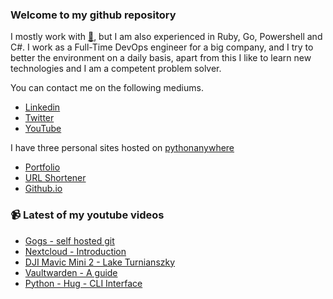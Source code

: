 ### Welcome to my github repository

I mostly work with [:snake:](https://www.python.org/), but I am also experienced in Ruby, Go, Powershell and C#. I work as a Full-Time DevOps engineer for a big company, and I try to better the environment on a daily basis, apart from this I like to learn new technologies and I am a competent problem solver.

You can contact me on the following mediums.
- [Linkedin](https://www.linkedin.com/in/r3ap3rpy)
- [Twitter](https://twitter.com/r3ap3rpy)
- [YouTube](https://www.youtube.com/channel/UC1qkMXH8d2I9DDAtBSeEHqg)

I have three personal sites hosted on [pythonanywhere](https://www.pythonanywhere.com/)
- [Portfolio](http://r3ap3rpy.pythonanywhere.com/)
- [URL Shortener](http://shortenpy.pythonanywhere.com/)
- [Github.io](https://r3ap3rpy.github.io/)

### :video_camera: Latest of my youtube videos
<!-- YOUTUBE:START -->
- [Gogs - self hosted git](https://www.youtube.com/watch?v=ueqSAoKt04Q)
- [Nextcloud - Introduction](https://www.youtube.com/watch?v=QJKVTDCCK5k)
- [DJI Mavic Mini 2 - Lake Turnianszky](https://www.youtube.com/watch?v=dhs-s2Mrp8Y)
- [Vaultwarden - A guide](https://www.youtube.com/watch?v=PYgIpzG_qv4)
- [Python - Hug - CLI Interface](https://www.youtube.com/watch?v=-VvCRSNHmVY)
<!-- YOUTUBE:END -->

